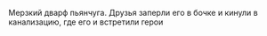 Мерзкий дварф пьянчуга. Друзья заперли его в бочке и кинули в канализацию, где его и встретили герои